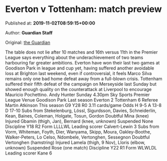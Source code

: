 
# Everton v Tottenham: match preview

Published at: **2019-11-02T08:59:15+00:00**

Author: **Guardian Staff**

Original: [the Guardian](https://www.theguardian.com/football/2019/nov/02/everton-tottenham-match-preview-premier-league)

The table does not lie after 10 matches and 16th versus 11th in the Premier League says everything about the underachievement of two teams harbouring far greater ambitions. Everton have won their last two games at Goodison Park in league and cup yet, having suffered another avoidable loss at Brighton last weekend, even if controversial, it feels Marco Silva remains only one bad home defeat away from a full-blown crisis. Tottenham suffered their fifth defeat of the campaign on Merseyside last Sunday but showed enough quality on the counterattack at Liverpool to encourage Mauricio Pochettino. Andy Hunter
Sunday 4.30pm Sky Sports Premier League
Venue Goodison Park
Last season Everton 2 Tottenham 6
Referee Martin Atkinson
This season G9 Y28 R0 3.11 cards/game
Odds H 9-5 A 13-8 D 17-10
Subs from Stekelenburg, Lössl, Sigurdsson, Davies, Schneiderlin, Kean, Baines, Coleman, Holgate, Tosun, Gordon
Doubtful Mina (knee)
Injured Gbamin (thigh, Jan), Bernard (knee, unknown)
Suspended None
Discipline Y18 R2
Form LLLLWL
Leading scorer Calvert-Lewin 3
Subs from Vorm, Whiteman, Foyth, Dier, Wanyama, Skipp, Moura, Oakley-Boothe, Walker-Peters, Lo Celso, Ndombele, Vertonghen, Sessegnon
Doubtful Vertonghen (hamstring)
Injured Lamela (thigh, 9 Nov), Lloris (elbow, unknown)
Suspended Rose (one match)
Discipline Y22 R1
Form WLWLDL
Leading scorer Kane 6
